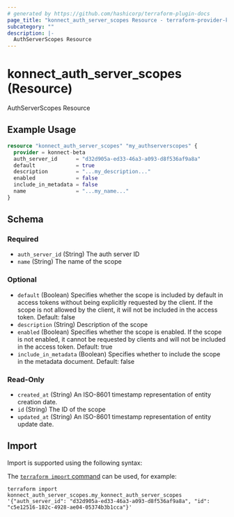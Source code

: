 ```yaml
---
# generated by https://github.com/hashicorp/terraform-plugin-docs
page_title: "konnect_auth_server_scopes Resource - terraform-provider-konnect-beta"
subcategory: ""
description: |-
  AuthServerScopes Resource
---
```


# konnect_auth_server_scopes (Resource)

AuthServerScopes Resource

## Example Usage

```terraform
resource "konnect_auth_server_scopes" "my_authserverscopes" {
  provider = konnect-beta
  auth_server_id      = "d32d905a-ed33-46a3-a093-d8f536af9a8a"
  default             = true
  description         = "...my_description..."
  enabled             = false
  include_in_metadata = false
  name                = "...my_name..."
}
```

<!-- schema generated by tfplugindocs -->
## Schema

### Required

- `auth_server_id` (String) The auth server ID
- `name` (String) The name of the scope

### Optional

- `default` (Boolean) Specifies whether the scope is included by default in access tokens without being explicitly requested by the client. If the scope is not allowed by the client, it will not be included in the access token. Default: false
- `description` (String) Description of the scope
- `enabled` (Boolean) Specifies whether the scope is enabled. If the scope is not enabled, it cannot be requested by clients and will not be included in the access token. Default: true
- `include_in_metadata` (Boolean) Specifies whether to include the scope in the metadata document. Default: false

### Read-Only

- `created_at` (String) An ISO-8601 timestamp representation of entity creation date.
- `id` (String) The ID of the scope
- `updated_at` (String) An ISO-8601 timestamp representation of entity update date.

## Import

Import is supported using the following syntax:

The [`terraform import` command](https://developer.hashicorp.com/terraform/cli/commands/import) can be used, for example:

```shell
terraform import konnect_auth_server_scopes.my_konnect_auth_server_scopes '{"auth_server_id": "d32d905a-ed33-46a3-a093-d8f536af9a8a", "id": "c5e12516-182c-4928-ae04-05374b3b1cca"}'
```
